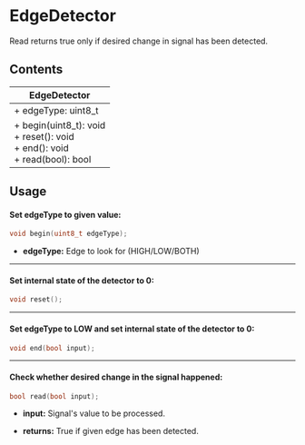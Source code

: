 # EdgeDetector
Read returns true only if desired change in signal has been detected.

## Contents
| EdgeDetector                                     |
|--------------------------------------------------|
| + edgeType: uint8_t                              |
| + begin(uint8_t): void<br/> + reset(): void<br/> + end(): void<br/> + read(bool): bool<br/> |

## Usage
#### Set edgeType to given value:
```cpp
void begin(uint8_t edgeType);
```
+ **edgeType:** Edge to look for (HIGH/LOW/BOTH)<br/>
***
#### Set internal state of the detector to 0:
```cpp
void reset();
```
***
#### Set edgeType to LOW and set internal state of the detector to 0:
```cpp
void end(bool input);
```
***
#### Check whether desired change in the signal happened:
```cpp
bool read(bool input);
```
+ **input:** Signal's value to be processed.

+ **returns:** True if given edge has been detected.
